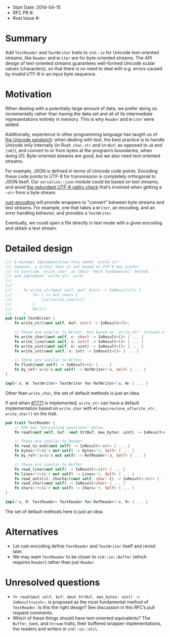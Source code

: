 - Start Date: 2014-04-15
- RFC PR #:
- Rust Issue #:

# Summary

Add `TextReader` and `TextWriter` traits to `std::io` for Unicode text-oriented streams,
like `Reader` and `Writer` are for byte-oriented streams.
The API design of text-oriented streams guarantees well-formed Unicode scalar values (characters),
so that there is no need to deal with e.g. errors caused by invalid UTF-8 in an input byte sequence.


# Motivation

When dealing with a potentially large amount of data,
we prefer doing so incrementally rather than having the data set
and all of its intermediate representations entirely in memory.
This is why `Reader` and `Writer` were added.

Additionally, experience in other programming language has taught us of
[the Unicode sandwich](http://nedbatchelder.com/text/unipain.html):
when dealing with text, the best practice is to handle Unicode only internally
(in Rust: `char`, `str` and `StrBuf`; as opposed to `u8` and `[u8]`),
and convert to or from bytes at the program’s boundaries, when doing I/O.
Byte-oriented streams are good, but we also need text-oriented streams.

For example, JSON is defined in terms of Unicode code points.
Encoding these code points to UTF-8 for transmission is completely orthogonal
to JSON itself.
Our `serialize::json` module could be based on text streams,
and avoid [the redundant UTF-8 valitiy check](https://github.com/mozilla/rust/blob/30e373390f1a2f74e78bf9ca9c8ca68451f3511a/src/libserialize/json.rs#L329)
that’s involved when getting a `~str` from a byte stream.

[rust-encoding](https://github.com/lifthrasiir/rust-encoding)
will provide wrappers to "convert" between byte streams and text streams.
For example, one that takes a `Writer`, an encoding, and an error handling behavior,
and provides a `TextWriter`.

Eventually, we could open a file directly in text mode with a given encoding
and obtain a text stream.


# Detailed design


```rust
/// A minimal implementation only needs `write_str`.
/// However, a writer that is not based on UTF-8 may prefer
/// to override `write_char` as their "most fundamental" method,
/// and implement `write_str` with:
///
///
///     fn write_str(&mut self, buf: &str) -> IoResult<()> {
///         for c in buf.chars {
///             try!(write_char(c))
///         }
///         Ok(())
///     }
pub trait TextWriter {
    fn write_str(&mut self, buf: &str) -> IoResult<()>;

    // These are similar to Writer, but based on `write_str` instead of `write`.
    fn write_char(&mut self, c: char) -> IoResult<()> { ... }
    fn write_line(&mut self, s: &str) -> IoResult<()> { ... }
    fn write_uint(&mut self, n: uint) -> IoResult<()> { ... }
    fn write_int(&mut self, n: int) -> IoResult<()> { ... }

    // These are similar to Writer
    fn flush(&mut self) -> IoResult<()> { ... }
    fn by_ref<'a>(&'a mut self) -> RefWriter<'a, Self> { ... }
}

impl<'a, W: TextWriter> TextWriter for RefWriter<'a, W> { ... }
```

Other than `write_char`, the set of default methods is just an idea.

If and when [#7771](https://github.com/mozilla/rust/issues/7771) is implemented,
`write_str` can have a default implementation based on `write_char`
with `#[requires(one_of(write_str, write_char)]` on the trait.



```rust
pub trait TextReader {
    // XXX See "Unresolved questions" below.
    fn read(&mut self, buf: &mut StrBuf, max_bytes: uint) -> IoResult<uint>;

    // These are similar to Reader
    fn read_to_end(&mut self) -> IoResult<~str> { ... }
    fn bytes<'r>(&'r mut self) -> Bytes<'r, Self> { ... }
    fn by_ref<'a>(&'a mut self) -> RefReader<'a, Self> { ... }

    // These are similar to Buffer
    fn read_line(&mut self) -> IoResult<~str> { ... }
    fn lines<'r>(&'r mut self) -> Lines<'r, Self> { ... }
    fn read_until<C: CharEq>(&mut self, char: C) -> IoResult<~str> { ... }
    fn read_char(&mut self) -> IoResult<char> { ... }
    fn chars<'r>(&'r mut self) -> Chars<'r, Self> { ... }
}

impl<'a, R: TextReader> TextReader for RefReader<'a, R> { ... }
```

The set of default methods here is just an idea.


# Alternatives

* Let rust-encoding define `TextReader` and `TextWriter` itself and revisit later.
* We may want `TextReader` to be closer to `std::io::Buffer` (which requires `Reader`) rather than just `Reader`


# Unresolved questions

* `fn read(&mut self, buf: &mut StrBuf, max_bytes: uint) -> IoResult<uint>;`
  is proposed as the most fundamental method of `TextReader`.
  Is this the right design? See discussion in this RFC’s pull request comments.
* Which of these things should have text-oriented equivalents?
  The `Buffer`, `Seek`, and `Stream` traits,
  their buffered wrapper implementations,
  the readers and writers in `std::io::util`.
